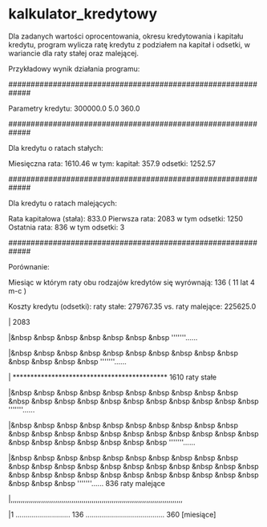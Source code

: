 # kalkulator_kredytowy

Dla zadanych wartości oprocentowania, okresu kredytowania i kapitału kredytu,
program wylicza ratę kredytu z podziałem na kapitał i odsetki,
w wariancie dla raty stałej oraz malejącej.

Przykładowy wynik działania programu:

#############################################################

   Parametry kredytu:  300000.0 5.0 360.0

#############################################################

   Dla kredytu o ratach stałych:

   Miesięczna rata:  1610.46
   w tym:
   kapitał:  357.9
   odsetki:  1252.57

#############################################################

   Dla kredytu o ratach malejących:

   Rata kapitałowa (stała):  833.0
   Pierwsza rata:  2083 w tym odsetki:  1250
   Ostatnia rata:  836 w tym odsetki:  3

#############################################################

   Porównanie:

   Miesiąc w którym raty obu rodzajów kredytów się wyrównają: 136 ( 11 lat 4 m-c )

   Koszty kredytu (odsetki):
   raty stałe:  279767.35 vs. raty malejące:  225625.0


| 2083
 
|&nbsp &nbsp &nbsp &nbsp &nbsp &nbsp &nbsp '''''''......
      
|&nbsp &nbsp &nbsp &nbsp &nbsp &nbsp &nbsp &nbsp &nbsp &nbsp &nbsp &nbsp &nbsp &nbsp '''''''......
                   
| ******************************************** 1610    raty stałe
 
|&nbsp &nbsp &nbsp &nbsp &nbsp &nbsp &nbsp &nbsp &nbsp &nbsp &nbsp &nbsp &nbsp &nbsp &nbsp &nbsp &nbsp &nbsp &nbsp &nbsp &nbsp '''''''......
                              
|&nbsp &nbsp &nbsp &nbsp &nbsp &nbsp &nbsp &nbsp &nbsp &nbsp &nbsp &nbsp &nbsp &nbsp &nbsp &nbsp &nbsp &nbsp &nbsp &nbsp &nbsp &nbsp &nbsp &nbsp &nbsp &nbsp &nbsp &nbsp '''''''......
                                          
|&nbsp &nbsp &nbsp &nbsp &nbsp &nbsp &nbsp &nbsp &nbsp &nbsp &nbsp &nbsp &nbsp &nbsp &nbsp &nbsp &nbsp &nbsp &nbsp &nbsp &nbsp &nbsp &nbsp &nbsp &nbsp &nbsp &nbsp &nbsp &nbsp &nbsp &nbsp &nbsp &nbsp &nbsp &nbsp '''''''...... 836     raty malejące

|,,,,,,,,,,,,,,,,,,,,,,,,,,,,,,,,,,,,,,,,,,,,,,,,,,,,,,,,,,,,,,,,,,,,,,,,,,,,,,,,,,,,,

|1 ........................... 136 ....................................... 360      [miesiące]
